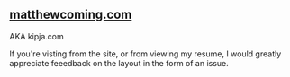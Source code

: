 ## [matthewcoming.com](matthewcoming.com)
AKA kipja.com

If you're visting from the site, or from viewing my resume, I would greatly appreciate feeedback on the layout in the form of an issue.


